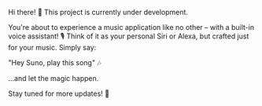 Hi there! 👋
This project is currently under development.

You're about to experience a music application like no other – with a built-in voice assistant! 🎙️
Think of it as your personal Siri or Alexa, but crafted just for your music. Simply say:

"Hey Suno, play this song" 🎶

...and let the magic happen.

Stay tuned for more updates! 🚀
